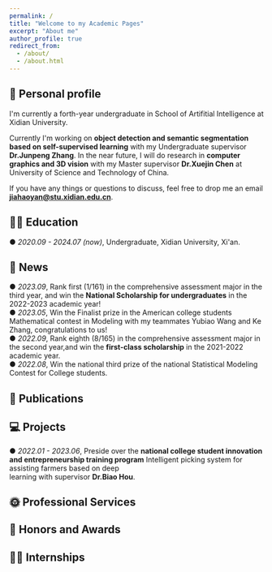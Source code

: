 ```yaml
---
permalink: /
title: "Welcome to my Academic Pages"
excerpt: "About me"
author_profile: true
redirect_from: 
  - /about/
  - /about.html
---
```


## 🧑 Personal profile

 I'm currently a forth-year undergraduate in School of Artifitial Intelligence at Xidian University. 

 Currently I'm working on **object detection and semantic segmentation based on self-supervised learning** with my Undergraduate supervisor **Dr.Junpeng Zhang**. In the near future, I will 
 do research in **computer graphics and 3D vision** with my Master supervisor **Dr.Xuejin Chen** at University of Science and Technology of China. 

 If you have any things or questions to discuss, feel free to drop me an email **jiahaoyan@stu.xidian.edu.cn**.

## 👨‍🎓 Education

 ● *2020.09 - 2024.07 (now)*, Undergraduate, Xidian University, Xi'an. 

## 📰 News
  
 ● *2023.09*, Rank first (1/161) in the comprehensive assessment major in the third year, and win the **National Scholarship for undergraduates** in the 2022-2023 academic year!  
 ● *2023.05*, Win the Finalist prize in the American college students Mathematical contest in Modeling with my teammates Yubiao Wang and Ke Zhang, congratulations to us!  
 ● *2022.09*, Rank eighth (8/165) in the comprehensive assessment major in the second year,and win the **first-class scholarship** in the 2021-2022 academic year.  
 ● *2022.08*, Win the national third prize of the national Statistical Modeling Contest for College students.
 
## 📝 Publications

## 💻 Projects

 ● *2022.01 - 2023.06*, Preside over the **national college student innovation and entrepreneurship training program** Intelligent picking system for assisting farmers based on deep  
    learning with supervisor **Dr.Biao Hou**.

## 🌞 Professional Services

## 🏅 Honors and Awards

## 👨‍💻 Internships


